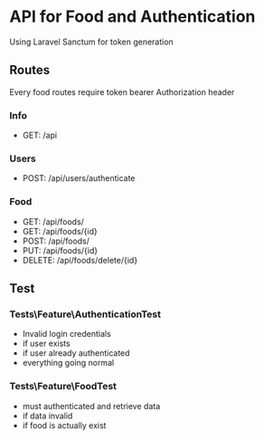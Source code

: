 # API for Food and Authentication

Using Laravel Sanctum for token generation


## Routes

Every food routes require token bearer Authorization header

### Info
 - GET: /api

### Users
 - POST: /api/users/authenticate
 
### Food
 - GET: /api/foods/
 - GET: /api/foods/{id}
 - POST: /api/foods/
 - PUT: /api/foods/{id}
 - DELETE: /api/foods/delete/{id}

## Test

### Tests\Feature\AuthenticationTest
  - Invalid login credentials
  - if user exists
  - if user already authenticated
  - everything going normal

### Tests\Feature\FoodTest
  - must authenticated and retrieve data
  - if data invalid 
  - if food is actually exist